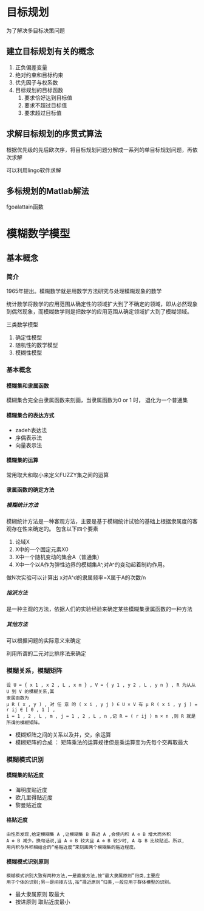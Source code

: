 # 目标规划
为了解决多目标决策问题

## 建立目标规划有关的概念
1. 正负偏差变量
2. 绝对约束和目标约束
3. 优先因子与权系数
4. 目标规划的目标函数
    1. 要求恰好达到目标值
    2. 要求不超过目标值
    3. 要求超过目标值

## 求解目标规划的序贯式算法
根据优先级的先后欧次序，将目标规划问题分解成一系列的单目标规划问题，再依次求解

可以利用lingo软件求解

## 多标规划的Matlab解法
fgoalattain函数

# 模糊数学模型
## 基本概念
### 简介
1965年提出。模糊数学就是用数学方法研究与处理模糊现象的数学

统计数学将数学的应用范围从确定性的领域扩大到了不确定的领域，即从必然现象到偶然现象，而模糊数学则是把数学的应用范围从确定领域扩大到了模糊领域。

三类数学模型
1. 确定性模型
2. 随机性的数学模型
3. 模糊性模型

### 基本概念
#### 模糊集和隶属函数
模糊集合完全由隶属函数来刻画，当隶属函数为0 or 1 时， 退化为一个普通集

#### 模糊集合的表达方式
- zadeh表达法
- 序偶表示法
- 向量表示法

#### 模糊集的运算
常用取大和取小来定义FUZZY集之间的运算

#### 隶属函数的确定方法
##### 模糊统计方法
模糊统计方法是一种客观方法，主要是基于模糊统计试验的基础上根据隶属度的客观存在性来确定的。
包含以下四个要素
1. 论域X
2. X中的一个固定元素X0
3. X中一个随机变动的集合A（普通集）
4. X中一个以A作为弹性边界的模糊集A^,对A^的变动起着制约作用。

做N次实验可以计算出 
    x对A^d的隶属频率=X属于A的次数/n

##### 指派方法
是一种主观的方法，依据人们的实验经验来确定某些模糊集隶属函数的一种方法

##### 其他方法
可以根据问题的实际意义来确定

利用所谓的二元对比排序法来确定

### 模糊关系，模糊矩阵

    设 U = { x 1 , x 2 , L , x m } , V = { y 1 , y 2 , L , y n } , R 为从从 U 到 V 的模糊关系,其
    隶属函数为
    μ R ( x , y ) , 对 任 意 的 ( x i , y j ) ∈ U × V 有 μ R ( x i , y j ) = r ij ∈ [ 0 , 1 ] ,
    i = 1 , 2 , L , m , j = 1 , 2 , L , n ,记 R = ( r ij ) m × n ,则 R 就是所谓的模糊矩阵。

- 模糊矩阵之间的关系以及并，交，余运算
- 模糊矩阵的合成 ： 矩阵乘法的运算规律但是乘运算变为先每个交再取最大

### 模糊模式识别
#### 模糊集的贴近度
- 海明度贴近度
- 欧几里得贴近度
- 黎曼贴近度

#### 格贴近度
    由性质发现,给定模糊集 A ,让模糊集 B 靠近 A ,会使内积 A ⊙ B 增大而外积
    A ⊗ B 减少。换句话说,当 A ⊙ B 较大且 A ⊗ B 较少时, A 与 B 比较贴近。所以,
    用内积与外积相结合的“格贴近度”来刻画两个模糊集的贴近程度。

#### 模糊模式识别原则
    模糊模式识别大致有两种方法,一是直接方法,按“最大隶属原则”归类,主要应
    用于个体的识别;另一是间接方法,按“择近原则”归类,一般应用于群体模型的识别。

- 最大隶属原则 取最大
- 按进原则 取贴近度最小

